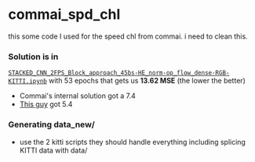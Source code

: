 # commai_spd_chl
this some code I used for the speed chl from commai. i need to clean this.

### Solution is in 
[`STACKED_CNN_2FPS_Block_approach_45bs-HE_norm-op_flow_dense-RGB-KITTI.ipynb`](https://github.com/Mohamedemad4/commai_spd_chl/blob/master/notebooks/STACKED_CNN_2FPS_Block_approach_45bs-HE_norm-op_flow_dense-RGB-KITTI.ipynb) with 53 epochs
that gets us **13.62 MSE** (the lower the better)
- Commai's internal solution got a 7.4
- [This guy](https://github.com/ryanchesler/comma-speed-challenge) got 5.4 

### Generating data_new/
- use the 2 kitti scripts they should handle everything including splicing KITTI data with data/

